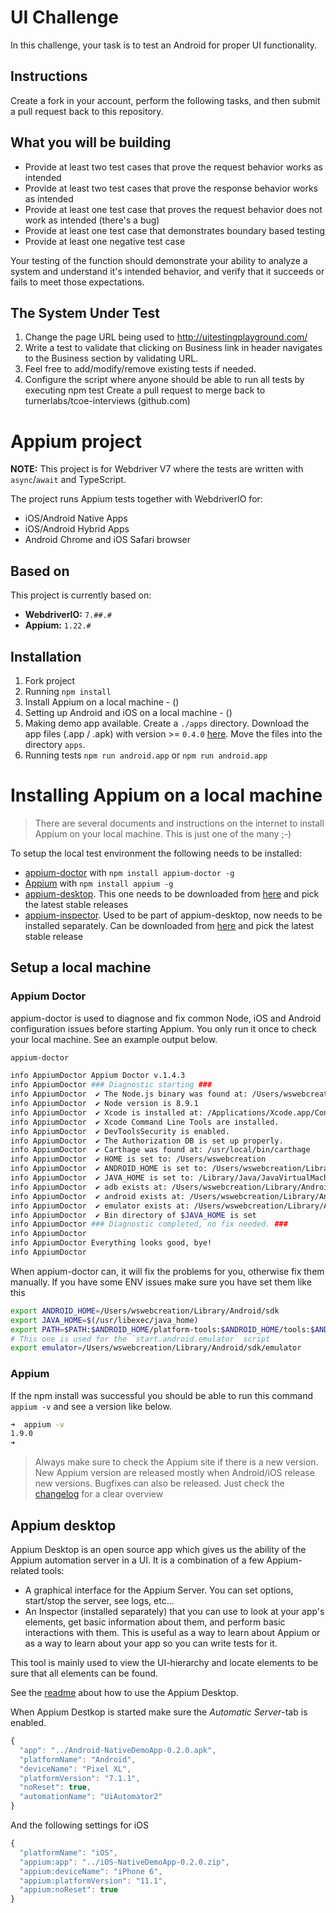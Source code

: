 # UI Challenge

In this challenge, your task is to test an Android for proper UI functionality. 

## Instructions

Create a fork in your account, perform the following tasks, and then submit a pull request back to this repository.

## What you will be building

* Provide at least two test cases that prove the request behavior works as intended
* Provide at least two test cases that prove the response behavior works as intended
* Provide at least one test case that proves the request behavior does not work as intended (there's a bug)
* Provide at least one test case that demonstrates boundary based testing
* Provide at least one negative test case

Your testing of the function should demonstrate your ability to analyze a system and understand it's intended behavior, and verify that it succeeds or fails to meet those expectations.

## The System Under Test

1. Change the page URL being used to http://uitestingplayground.com/
2. Write a test to validate that clicking on Business link in header navigates to the Business section by validating URL.
3. Feel free to add/modify/remove existing tests if needed.
4. Configure the script where anyone should be able to run all tests by executing npm test
Create a pull request to merge back to turnerlabs/tcoe-interviews (github.com)

# Appium project

**NOTE:** This project is for Webdriver V7 where the tests are written with `async`/`await` and TypeScript.

The project runs Appium tests together with WebdriverIO for:

- iOS/Android Native Apps
- iOS/Android Hybrid Apps
- Android Chrome and iOS Safari browser

## Based on

This project is currently based on:

- **WebdriverIO:** `7.##.#`
- **Appium:** `1.22.#`

## Installation

1. Fork project
1. Running `npm install`
1. Install Appium on a local machine - ()
1. Setting up Android and iOS on a local machine - ()
1. Making demo app available. Create a `./apps` directory. Download the app files (.app / .apk) with version >= `0.4.0` [here](https://github.com/webdriverio/native-demo-app/releases). Move the files into the directory `apps`.
1. Running tests `npm run android.app` or `npm run android.app`

# Installing Appium on a local machine

> There are several documents and instructions on the internet to install Appium on your local machine.
This is just one of the many ;-)

To setup the local test environment the following needs to be installed:

- [appium-doctor](https://github.com/appium/appium-doctor) with `npm install appium-doctor -g`
- [Appium](https://github.com/appium/appium) with `npm install appium -g`
- [appium-desktop](https://github.com/appium/appium-desktop). This one needs to be downloaded from [here](https://github.com/appium/appium-desktop/releases) and pick the latest stable releases
- [appium-inspector](https://github.com/appium/appium-inspector). Used to be part of appium-desktop, now needs to be installed separately. Can be downloaded from [here](https://github.com/appium/appium-inspector/releases) and pick the latest stable release

## Setup a local machine

### Appium Doctor
appium-doctor is used to diagnose and fix common Node, iOS and Android configuration issues before starting Appium. You only run it once to check your local machine. See an example output below.

```bash
appium-doctor

info AppiumDoctor Appium Doctor v.1.4.3
info AppiumDoctor ### Diagnostic starting ###
info AppiumDoctor  ✔ The Node.js binary was found at: /Users/wswebcreation/.nvm/versions/node/v8.9.1/bin/node
info AppiumDoctor  ✔ Node version is 8.9.1
info AppiumDoctor  ✔ Xcode is installed at: /Applications/Xcode.app/Contents/Developer
info AppiumDoctor  ✔ Xcode Command Line Tools are installed.
info AppiumDoctor  ✔ DevToolsSecurity is enabled.
info AppiumDoctor  ✔ The Authorization DB is set up properly.
info AppiumDoctor  ✔ Carthage was found at: /usr/local/bin/carthage
info AppiumDoctor  ✔ HOME is set to: /Users/wswebcreation
info AppiumDoctor  ✔ ANDROID_HOME is set to: /Users/wswebcreation/Library/Android/sdk
info AppiumDoctor  ✔ JAVA_HOME is set to: /Library/Java/JavaVirtualMachines/jdk1.8.0_152.jdk/Contents/Home
info AppiumDoctor  ✔ adb exists at: /Users/wswebcreation/Library/Android/sdk/platform-tools/adb
info AppiumDoctor  ✔ android exists at: /Users/wswebcreation/Library/Android/sdk/tools/android
info AppiumDoctor  ✔ emulator exists at: /Users/wswebcreation/Library/Android/sdk/tools/emulator
info AppiumDoctor  ✔ Bin directory of $JAVA_HOME is set
info AppiumDoctor ### Diagnostic completed, no fix needed. ###
info AppiumDoctor
info AppiumDoctor Everything looks good, bye!
info AppiumDoctor
```

When appium-doctor can, it will fix the problems for you, otherwise fix them manually. If you have some ENV issues make sure you have set them like this

```bash
export ANDROID_HOME=/Users/wswebcreation/Library/Android/sdk
export JAVA_HOME=$(/usr/libexec/java_home)
export PATH=$PATH:$ANDROID_HOME/platform-tools:$ANDROID_HOME/tools:$ANDROID_HOME/platform-tools/adb:$ANDROID_HOME/build-tools:$JAVA_HOME/bin
# This one is used for the `start.android.emulator` script
export emulator=/Users/wswebcreation/Library/Android/sdk/emulator
```

### Appium
If the npm install was successful you should be able to run this command `appium -v` and see a version like below.

```bash
➜  appium -v
1.9.0
➜
```

> Always make sure to check the Appium site if there is a new version. New Appium version are released mostly when Android/iOS release new versions.
Bugfixes can also be released. Just check the [changelog](https://github.com/appium/appium/blob/master/CHANGELOG.md) for a clear overview

## Appium desktop
Appium Desktop is an open source app which gives us the ability of the Appium automation server in a UI. It is a combination of a few Appium-related tools:

- A graphical interface for the Appium Server. You can set options, start/stop the server, see logs, etc...
- An Inspector (installed separately) that you can use to look at your app's elements, get basic information about them, and perform basic interactions with them. This is useful as a way to learn about Appium or as a way to learn about your app so you can write tests for it.

This tool is mainly used to view the UI-hierarchy and locate elements to be sure that all elements can be found.

See the [readme](https://github.com/appium/appium-desktop) about how to use the Appium Desktop.

When Appium Destkop is started make sure the _Automatic Server_-tab is enabled.

```js
{
  "app": "../Android-NativeDemoApp-0.2.0.apk",
  "platformName": "Android",
  "deviceName": "Pixel XL",
  "platformVersion": "7.1.1",
  "noReset": true,
  "automationName": "UiAutomator2"
}
```

And the following settings for iOS 


```js
{
  "platformName": "iOS",
  "appium:app": "../iOS-NativeDemoApp-0.2.0.zip",
  "appium:deviceName": "iPhone 6",
  "appium:platformVersion": "11.1",
  "appium:noReset": true
}
```
